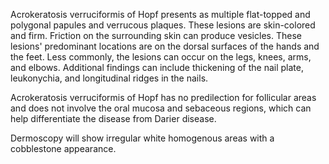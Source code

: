 Acrokeratosis verruciformis of Hopf presents as multiple flat-topped and polygonal papules and verrucous plaques. These lesions are skin-colored and firm. Friction on the surrounding skin can produce vesicles. These lesions' predominant locations are on the dorsal surfaces of the hands and the feet. Less commonly, the lesions can occur on the legs, knees, arms, and elbows. Additional findings can include thickening of the nail plate, leukonychia, and longitudinal ridges in the nails.

Acrokeratosis verruciformis of Hopf has no predilection for follicular areas and does not involve the oral mucosa and sebaceous regions, which can help differentiate the disease from Darier disease.

Dermoscopy will show irregular white homogenous areas with a cobblestone appearance.